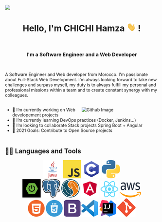 ![](https://raw.githubusercontent.com/halfrost/halfrost/master/icons/header_.png)

<h1 align="center"> Hello, I'm CHICHI Hamza <img src="https://raw.githubusercontent.com/ABSphreak/ABSphreak/master/gifs/Hi.gif" width="30px"> ! </h1>
<br/>
<h3 align="center">I'm a Software Engineer and a Web Developer</h3>
<br/>

A Software Engineer and Web developer from Morocco. I'm passionate about Full-Stack Web Development. I'm always looking forward to take new challenges and surpass myself,
my duty is to always fulfill my personal and professional missions
within a team and to create constant synergy with my colleagues.
<br />
<br />

<img width="50%" align="right" alt="Github Image" src="https://raw.githubusercontent.com/onimur/.github/master/.resources/git-header.svg" />

- 🔭 I’m currently working on Web developement projects
- 🌱 I’m currently learning DevOps practices (Docker, Jenkins...)
- 👯 I’m looking to collaborate Stack projects Spring Boot + Angular
- 🥅 2021 Goals: Contribute to Open Source projects
  <br />
  <br />

## 👨‍💻 Languages and Tools

  <div align="center">
  <img src="https://github.com/Hamza-CHICHI/Hamza-CHICHI/blob/master/logos/java.png?raw=true" height="60" width="60">
  <img src="https://github.com/Hamza-CHICHI/Hamza-CHICHI/blob/master/logos/js.png?raw=true" height="60" width="60">
  <img src="https://github.com/Hamza-CHICHI/Hamza-CHICHI/blob/master/logos/c.png?raw=true" height="60" width="60">
  <img src="https://github.com/Hamza-CHICHI/Hamza-CHICHI/blob/master/logos/python.png?raw=true" height="60" width="60">
  <br>
  <img src="https://github.com/Hamza-CHICHI/Hamza-CHICHI/blob/master/logos/spring_boot.jpg?raw=true" height="60" width="60">
  <img src="https://github.com/Hamza-CHICHI/Hamza-CHICHI/blob/master/logos/postgres.png?raw=true" height="60" width="60">
  <img src="https://github.com/Hamza-CHICHI/Hamza-CHICHI/blob/master/logos/sql.png?raw=true" height="60" width="60">
  <img src="https://github.com/Hamza-CHICHI/Hamza-CHICHI/blob/master/logos/angular.png?raw=true" height="60" width="60">
  <img src="https://github.com/Hamza-CHICHI/Hamza-CHICHI/blob/master/logos/react.png?raw=true" height="55" width="60">
  <img src="https://github.com/Hamza-CHICHI/Hamza-CHICHI/blob/master/logos/aws.png?raw=true" height="50" width="70">
  
  <br>

  <img src="https://github.com/Hamza-CHICHI/Hamza-CHICHI/blob/master/logos/html.png?raw=true" height="55" width="55">

  <img src="https://github.com/Hamza-CHICHI/Hamza-CHICHI/blob/master/logos/css.png?raw=true" height="55" width="55">

  <img src="https://github.com/Hamza-CHICHI/Hamza-CHICHI/blob/master/logos/bootstrap.png?raw=true" height="55" width="55">

  <img src="https://github.com/Hamza-CHICHI/Hamza-CHICHI/blob/master/logos/vs.png?raw=true" height="55" width="55">

  <img src="https://github.com/Hamza-CHICHI/Hamza-CHICHI/blob/master/logos/intelij.png?raw=true" height="55" width="55">

   <img src="https://github.com/Hamza-CHICHI/Hamza-CHICHI/blob/master/logos/git.png?raw=true" height="60" width="60">
    
  </div>

